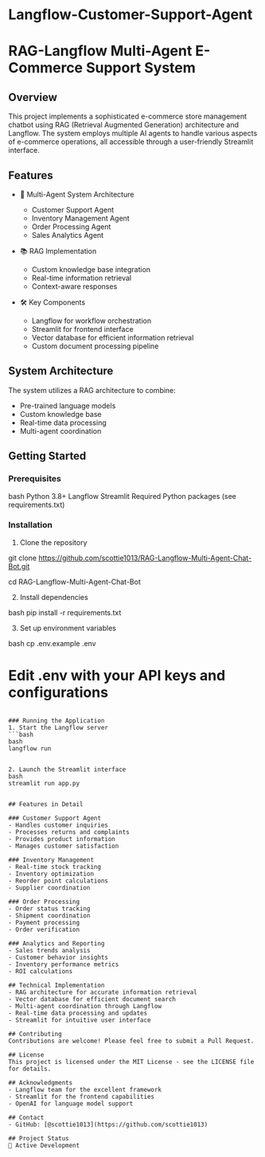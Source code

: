 # Langflow-Customer-Support-Agent

# RAG-Langflow Multi-Agent E-Commerce Support System

## Overview
This project implements a sophisticated e-commerce store management chatbot using RAG (Retrieval Augmented Generation) architecture and Langflow. The system employs multiple AI agents to handle various aspects of e-commerce operations, all accessible through a user-friendly Streamlit interface.

## Features
- 🤖 Multi-Agent System Architecture
  - Customer Support Agent
  - Inventory Management Agent
  - Order Processing Agent
  - Sales Analytics Agent

- 📚 RAG Implementation
  - Custom knowledge base integration
  - Real-time information retrieval
  - Context-aware responses

- 🛠 Key Components
  - Langflow for workflow orchestration
  - Streamlit for frontend interface
  - Vector database for efficient information retrieval
  - Custom document processing pipeline

## System Architecture
The system utilizes a RAG architecture to combine:
- Pre-trained language models
- Custom knowledge base
- Real-time data processing
- Multi-agent coordination

## Getting Started

### Prerequisites
bash
Python 3.8+
Langflow
Streamlit
Required Python packages (see requirements.txt)

### Installation
1. Clone the repository

git clone https://github.com/scottie1013/RAG-Langflow-Multi-Agent-Chat-Bot.git

cd RAG-Langflow-Multi-Agent-Chat-Bot


2. Install dependencies

bash
pip install -r requirements.txt


3. Set up environment variables

bash
cp .env.example .env


# Edit .env with your API keys and configurations
```

### Running the Application
1. Start the Langflow server
```bash
bash
langflow run


2. Launch the Streamlit interface
bash
streamlit run app.py


## Features in Detail

### Customer Support Agent
- Handles customer inquiries
- Processes returns and complaints
- Provides product information
- Manages customer satisfaction

### Inventory Management
- Real-time stock tracking
- Inventory optimization
- Reorder point calculations
- Supplier coordination

### Order Processing
- Order status tracking
- Shipment coordination
- Payment processing
- Order verification

### Analytics and Reporting
- Sales trends analysis
- Customer behavior insights
- Inventory performance metrics
- ROI calculations

## Technical Implementation
- RAG architecture for accurate information retrieval
- Vector database for efficient document search
- Multi-agent coordination through Langflow
- Real-time data processing and updates
- Streamlit for intuitive user interface

## Contributing
Contributions are welcome! Please feel free to submit a Pull Request.

## License
This project is licensed under the MIT License - see the LICENSE file for details.

## Acknowledgments
- Langflow team for the excellent framework
- Streamlit for the frontend capabilities
- OpenAI for language model support

## Contact
- GitHub: [@scottie1013](https://github.com/scottie1013)

## Project Status
🚀 Active Development